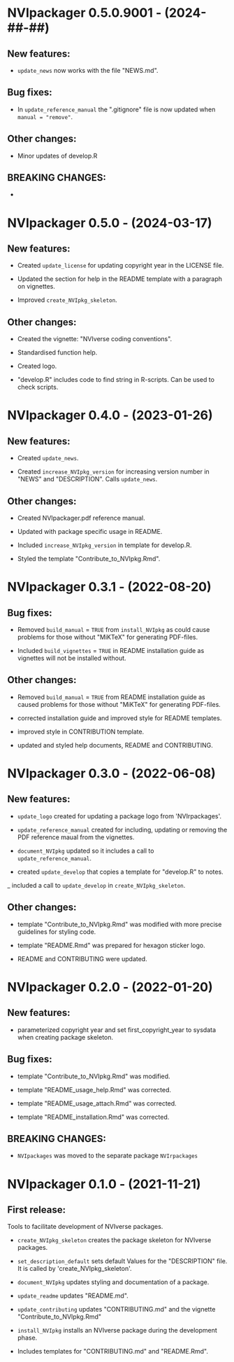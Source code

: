 # NVIpackager 0.5.0.9001 - (2024-##-##)

## New features:

- `update_news` now works with the file "NEWS.md".


## Bug fixes:

- In `update_reference_manual` the ".gitignore" file is now updated when `manual = "remove"`.


## Other changes:

- Minor updates of develop.R


## BREAKING CHANGES:

-


# NVIpackager 0.5.0 - (2024-03-17)

## New features:

- Created `update_license` for updating copyright year in the LICENSE file.

- Updated the section for help in the README template with a paragraph on vignettes.

- Improved `create_NVIpkg_skeleton`.


## Other changes:

- Created the vignette: "NVIverse coding conventions".

- Standardised function help.

- Created logo.

- "develop.R" includes code to find string in R-scripts. Can be used to check scripts.


# NVIpackager 0.4.0 - (2023-01-26)

## New features:

- Created `update_news`.

- Created `increase_NVIpkg_version` for increasing version number in "NEWS" and "DESCRIPTION". Calls `update_news`.


## Other changes:

- Created NVIpackager.pdf reference manual.

- Updated with package specific usage in README.

- Included `increase_NVIpkg_version` in template for develop.R.

- Styled the template "Contribute_to_NVIpkg.Rmd".


# NVIpackager 0.3.1 - (2022-08-20)

## Bug fixes:

- Removed `build_manual` = `TRUE` from `install_NVIpkg` as could cause problems for those without "MiKTeX" for generating PDF-files.

- Included `build_vignettes` = `TRUE` in README installation guide as vignettes will not be installed without.


## Other changes:

- Removed `build_manual` = `TRUE` from README installation guide as caused problems for those without "MiKTeX" for generating PDF-files.

- corrected installation guide and improved style for README templates.

- improved style in CONTRIBUTION template.

- updated and styled help documents, README and CONTRIBUTING.


# NVIpackager 0.3.0 - (2022-06-08)

## New features:

- `update_logo` created for updating a package logo from 'NVIrpackages'.

- `update_reference_manual` created for including, updating or removing the PDF reference maual from the vignettes.

- `document_NVIpkg` updated so it includes a call to `update_reference_manual`.

- created `update_develop` that copies a template for "develop.R" to notes.

_ included a call to `update_develop` in `create_NVIpkg_skeleton`.


## Other changes:

  - template "Contribute_to_NVIpkg.Rmd" was modified with more precise guidelines for styling code.

  - template "README.Rmd" was prepared for hexagon sticker logo.

  - README and CONTRIBUTING were updated.


# NVIpackager 0.2.0 - (2022-01-20)

## New features:

  - parameterized copyright year and set first_copyright_year to sysdata when creating package skeleton.


## Bug fixes:

  - template "Contribute_to_NVIpkg.Rmd" was modified.

  - template "README_usage_help.Rmd" was corrected.

  - template "README_usage_attach.Rmd" was corrected.

  - template "README_installation.Rmd" was corrected.


## BREAKING CHANGES:

  - `NVIpackages` was moved to the separate package `NVIrpackages`


# NVIpackager 0.1.0 - (2021-11-21)

## First release:

Tools to facilitate development of NVIverse packages.

  - `create_NVIpkg_skeleton` creates the package skeleton for NVIverse packages.

  - `set_description_default` sets default Values for the "DESCRIPTION" file. It is called by 'create_NVIpkg_skeleton'.

  - `document_NVIpkg` updates styling and documentation of a package.

  - `update_readme` updates "README.md".

  - `update_contributing` updates "CONTRIBUTING.md" and the vignette "Contribute_to_NVIpkg.Rmd"

  - `install_NVIpkg` installs an NVIverse package during the development phase.

  - Includes templates for "CONTRIBUTING.md" and "README.Rmd".
